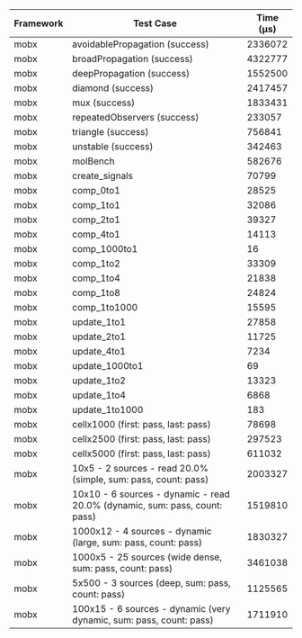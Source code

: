 | Framework | Test Case | Time (μs) |
| --- | --- | --- |
| mobx | avoidablePropagation (success) | 2336072 |
| mobx | broadPropagation (success) | 4322777 |
| mobx | deepPropagation (success) | 1552500 |
| mobx | diamond (success) | 2417457 |
| mobx | mux (success) | 1833431 |
| mobx | repeatedObservers (success) | 233057 |
| mobx | triangle (success) | 756841 |
| mobx | unstable (success) | 342463 |
| mobx | molBench | 582676 |
| mobx | create_signals | 70799 |
| mobx | comp_0to1 | 28525 |
| mobx | comp_1to1 | 32086 |
| mobx | comp_2to1 | 39327 |
| mobx | comp_4to1 | 14113 |
| mobx | comp_1000to1 | 16 |
| mobx | comp_1to2 | 33309 |
| mobx | comp_1to4 | 21838 |
| mobx | comp_1to8 | 24824 |
| mobx | comp_1to1000 | 15595 |
| mobx | update_1to1 | 27858 |
| mobx | update_2to1 | 11725 |
| mobx | update_4to1 | 7234 |
| mobx | update_1000to1 | 69 |
| mobx | update_1to2 | 13323 |
| mobx | update_1to4 | 6868 |
| mobx | update_1to1000 | 183 |
| mobx | cellx1000 (first: pass, last: pass) | 78698 |
| mobx | cellx2500 (first: pass, last: pass) | 297523 |
| mobx | cellx5000 (first: pass, last: pass) | 611032 |
| mobx | 10x5 - 2 sources - read 20.0% (simple, sum: pass, count: pass) | 2003327 |
| mobx | 10x10 - 6 sources - dynamic - read 20.0% (dynamic, sum: pass, count: pass) | 1519810 |
| mobx | 1000x12 - 4 sources - dynamic (large, sum: pass, count: pass) | 1830327 |
| mobx | 1000x5 - 25 sources (wide dense, sum: pass, count: pass) | 3461038 |
| mobx | 5x500 - 3 sources (deep, sum: pass, count: pass) | 1125565 |
| mobx | 100x15 - 6 sources - dynamic (very dynamic, sum: pass, count: pass) | 1711910 |
